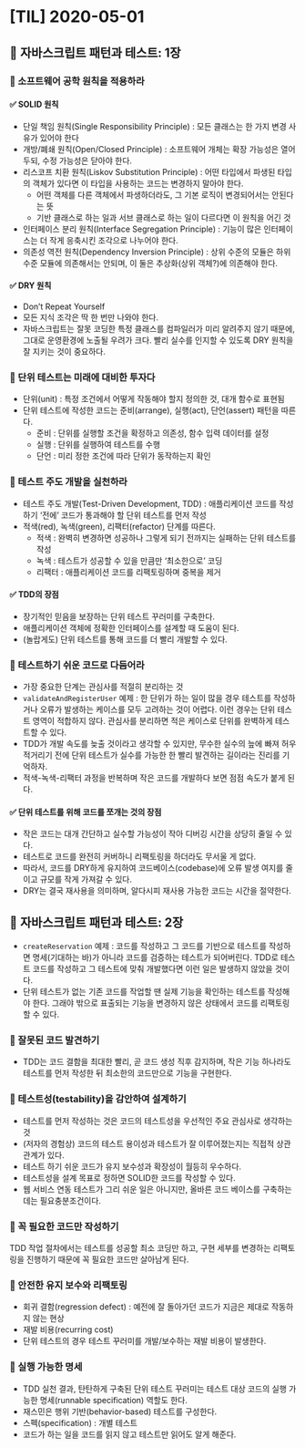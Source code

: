 # [TIL] 2020-05-01

## 📔 자바스크립트 패턴과 테스트: 1장
### 📍 소프트웨어 공학 원칙을 적용하라
#### ✅ SOLID 원칙
* 단일 책임 원칙(Single Responsibility Principle) : 모든 클래스는 한 가지 변경 사유가 있어야 한다
* 개방/폐쇄 원칙(Open/Closed Principle) : 소프트웨어 개체는 확장 가능성은 열어 두되, 수정 가능성은 닫아야 한다.
* 리스코프 치환 원칙(Liskov Substitution Principle) : 어떤 타입에서 파생된 타입의 객체가 있다면 이 타입을 사용하는 코드는 변경하지 말아야 한다.
	* 어떤 객체를 다른 객체에서 파생하더라도, 그 기본 로직이 변경되어서는 안된다는 뜻
	* 기반 클래스로 하는 일과 서브 클래스로 하는 일이 다르다면 이 원칙을 어긴 것
* 인터페이스 분리 원칙(Interface Segregation Principle) : 기능이 많은 인터페이스는 더 작게 응축시킨 조각으로 나누어야 한다.
* 의존성 역전 원칙(Dependency Inversion Principle) : 상위 수준의 모듈은 하위 수준 모듈에 의존해서는 안되며, 이 둘은 추상화(상위 객체?)에 의존해야 한다.

#### ✅ DRY 원칙
* Don’t Repeat Yourself
* 모든 지식 조각은 딱 한 번만 나와야 한다.
* 자바스크립트는 잘못 코딩한 특정 클래스를 컴파일러가 미리 알려주지 않기 때문에, 그대로 운영환경에 노출될 우려가 크다. 빨리 실수를 인지할 수 있도록 DRY 원칙을 잘 지키는 것이 중요하다.

### 📍 단위 테스트는 미래에 대비한 투자다
* 단위(unit) : 특정 조건에서 어떻게 작동해야 할지 정의한 것, 대개 함수로 표현됨
* 단위 테스트에 작성한 코드는 준비(arrange), 실행(act), 단언(assert) 패턴을 따른다.
	* 준비 : 단위를 실행할 조건을 확정하고 의존성, 함수 입력 데이터를 설정
	* 실행 : 단위를 실행하여 테스트를 수행
	* 단언 : 미리 정한 조건에 따라 단위가 동작하는지 확인

### 📍 테스트 주도 개발을 실천하라
* 테스트 주도 개발(Test-Driven Development, TDD) : 애플리케이션 코드를 작성하기 ‘전에’ 코드가 통과해야 할 단위 테스트를 먼저 작성
* 적색(red), 녹색(green), 리팩터(refactor) 단계를 따른다.
	* 적색 : 완벽히 변경하면 성공하나 그렇게 되기 전까지는 실패하는 단위 테스트를 작성
	* 녹색 : 테스트가 성공할 수 있을 만큼만 ‘최소한으로’ 코딩
	* 리팩터 : 애플리케이션 코드를 리팩토링하며 중복을 제거

#### ✅ TDD의 장점
* 장기적인 믿음을 보장하는 단위 테스트 꾸러미를 구축한다.
* 애플리케이션 객체에 정확한 인터페이스를 설계할 때 도움이 된다.
* (놀랍게도) 단위 테스트를 통해 코드를 더 빨리 개발할 수 있다.

### 📍 테스트하기 쉬운 코드로 다듬어라
* 가장 중요한 단계는 관심사를 적절히 분리하는 것
* `validateAndRegisterUser` 예제 : 한 단위가 하는 일이 많을 경우 테스트를 작성하거나 오류가 발생하는 케이스를 모두 고려하는 것이 어렵다. 이런 경우는 단위 테스트 영역이 적합하지 않다. 관심사를 분리하면 적은 케이스로 단위를 완벽하게 테스트할 수 있다.
* TDD가 개발 속도를 늦출 것이라고 생각할 수 있지만, 무수한 실수의 늪에 빠져 허우적거리기 전에 단위 테스트가 실수를 가능한 한 빨리 발견하는 길이라는 진리를 기억하자.
* 적색-녹색-리팩터 과정을 반복하며 작은 코드를 개발하다 보면 점점 속도가 붙게 된다.

#### ✅ 단위 테스트를 위해 코드를 쪼개는 것의 장점
* 작은 코드는 대개 간단하고 실수할 가능성이 작아 디버깅 시간을 상당히 줄일 수 있다.
* 테스트로 코드를 완전히 커버하니 리팩토링을 하더라도 무서울 게 없다.
* 따라서, 코드를 DRY하게 유지하여 코드베이스(codebase)에 오류 발생 여지를 줄이고 규모를 작게 가져갈 수 있다.
* DRY는 결국 재사용을 의미하며, 알다시피 재사용 가능한 코드는 시간을 절약한다.

## 📔 자바스크립트 패턴과 테스트: 2장
* `createReservation` 예제 : 코드를 작성하고 그 코드를 기반으로 테스트를 작성하면 명세(기대하는 바)가 아니라 코드를 검증하는 테스트가 되어버린다. TDD로 테스트 코드를 작성하고 그 테스트에 맞춰 개발했다면 이런 일은 발생하지 않았을 것이다.
* 단위 테스트가 없는 기존 코드를 작업할 땐 실제 기능을 확인하는 테스트를 작성해야 한다. 그래야 밖으로 표출되는 기능을 변경하지 않은 상태에서 코드를 리팩토링 할 수 있다.

### 📍 잘못된 코드 발견하기
* TDD는 코드 결함을 최대한 빨리, 곧 코드 생성 직후 감지하며, 작은 기능 하나라도 테스트를 먼저 작성한 뒤 최소한의 코드만으로 기능을 구현한다.

### 📍 테스트성(testability)을 감안하여 설계하기
* 테스트를 먼저 작성하는 것은 코드의 테스트성을 우선적인 주요 관심사로 생각하는 것
* (저자의 경험상) 코드의 테스트 용이성과 테스트가 잘 이루어졌는지는 직접적 상관관계가 있다.
* 테스트 하기 쉬운 코드가 유지 보수성과 확장성이 월등히 우수하다.
* 테스트성을 설계 목표로 정하면 SOLID한 코드를 작성할 수 있다.
* 웹 서비스 연동 테스트가 그리 쉬운 일은 아니지만, 올바른 코드 베이스를 구축하는 데는 필요충분조건이다.

### 📍 꼭 필요한 코드만 작성하기
TDD 작업 절차에서는 테스트를 성공할 최소 코딩만 하고, 구현 세부를 변경하는 리팩토링을 진행하기 때문에 꼭 필요한 코드만 살아남게 된다.

### 📍 안전한 유지 보수와 리팩토링
* 회귀 결함(regression defect) : 예전에 잘 돌아가던 코드가 지금은 제대로 작동하지 않는 현상
* 재발 비용(recurring cost)
* 단위 테스트의 경우 테스트 꾸러미를 개발/보수하는 재발 비용이 발생한다.

### 📍 실행 가능한 명세
* TDD 실천 결과, 탄탄하게 구축된 단위 테스트 꾸러미는 테스트 대상 코드의 실행 가능한 명세(runnable specification) 역할도 한다.
* 재스민은 행위 기반(behavior-based) 테스트를 구성한다.
* 스펙(specification) : 개별 테스트
* 코드가 하는 일을 코드를 읽지 않고 테스트만 읽어도 알게 해준다.

 
